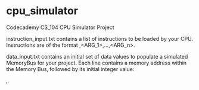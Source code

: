 # cpu_simulator
Codecademy CS_104 CPU Simulator Project

instruction_input.txt
    contains a list of instructions to be loaded by your CPU. Instructions are of the format <INSTRUCTION>,<ARG_1>,...,<ARG_n>.

data_input.txt
    contains an initial set of data values to populate a simulated MemoryBus for your project. Each line contains a memory address within the Memory Bus, followed by its initial integer value: <ADDRESS>,<VALUE>.
